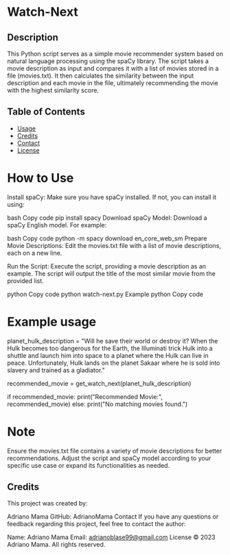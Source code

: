 # Watch-Next

## Description

This Python script serves as a simple movie recommender system based on natural language processing using the spaCy library.
The script takes a movie description as input and compares it with a list of movies stored in a file (movies.txt). 
It then calculates the similarity between the input description and each movie in the file, ultimately recommending the movie with the highest similarity score.

## Table of Contents
- [Usage](#usage)
- [Credits](#credits)
- [Contact](#contact)
- [License](#license)



# How to Use
Install spaCy:
Make sure you have spaCy installed. If not, you can install it using:

bash
Copy code
pip install spacy
Download spaCy Model:
Download a spaCy English model. For example:

bash
Copy code
python -m spacy download en_core_web_sm
Prepare Movie Descriptions:
Edit the movies.txt file with a list of movie descriptions, each on a new line.

Run the Script:
Execute the script, providing a movie description as an example. The script will output the title of the most similar movie from the provided list.

python
Copy code
python watch-next.py
Example
python
Copy code

# Example usage
planet_hulk_description = "Will he save their world or destroy it? When the Hulk becomes too dangerous for the Earth, the Illuminati trick Hulk into a shuttle and launch him into space to a planet where the Hulk can live in peace. Unfortunately, Hulk lands on the planet Sakaar where he is sold into slavery and trained as a gladiator."

recommended_movie = get_watch_next(planet_hulk_description)

if recommended_movie:
    print("Recommended Movie:", recommended_movie)
else:
    print("No matching movies found.")

# Note
Ensure the movies.txt file contains a variety of movie descriptions for better recommendations.
Adjust the script and spaCy model according to your specific use case or expand its functionalities as needed.

## Credits
This project was created by:

Adriano Mama
GitHub: AdrianoMama
Contact
If you have any questions or feedback regarding this project, feel free to contact the author:

Name: Adriano Mama
Email: adrianoblase99@gmail.com
License
© 2023 Adriano Mama. All rights reserved.
